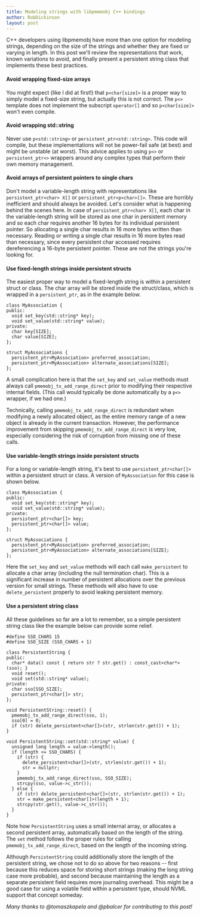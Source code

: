 ```yaml
---
title: Modeling strings with libpmemobj C++ bindings
author: RobDickinson
layout: post
---
```


C++ developers using libpmemobj have more than one option for modeling strings,
depending on the size of the strings and whether they are fixed or varying
in length. In this post we'll review the representations that work,
known variations to avoid, and finally present a persistent string
class that implements these best practices.

#### Avoid wrapping fixed-size arrays

You might expect (like I did at first!) that `p<char[size]>` is a proper way
to simply model a fixed-size string, but actually this is not correct.
The `p<>` template does not implement the subscript `operator[]` and so
`p<char[size]>` won't even compile.

#### Avoid wrapping std::string

Never use `p<std::string>` or `persistent_ptr<std::string>`. This code will
compile, but these implementations will not be power-fail safe (at best)
and might be unstable (at worst). This advice applies to using `p<>`
or `persistent_ptr<>` wrappers around any complex types that perform
their own memory management.

#### Avoid arrays of persistent pointers to single chars

Don't model a variable-length string with representations like
`persistent_ptr<char> X[]` or `persistent_ptr<p<char>[]>`. These are
horribly inefficient and should always be avoided. Let's consider what is
happening behind the scenes here. In case of `persistent_ptr<char> X[]`,
each char in the variable-length string will be stored as one char in
persistent memory and so each char requires another 16 bytes for its
individual persistent pointer. So allocating a single char results in 16
more bytes written than necessary. Reading or writing a single char
results in 16 more bytes read than necessary, since every persistent char
accessed requires dereferencing a 16-byte persistent pointer.
These are not the strings you're looking for.

#### Use fixed-length strings inside persistent structs

The easiest proper way to model a fixed-length string is within a
persistent struct or class. The char array will be stored inside the
struct/class, which is wrapped in a `persistent_ptr`, as in the example below.

```
class MyAssociation {
public:
  void set_key(std::string* key);
  void set_value(std::string* value);
private:
  char key[SIZE];
  char value[SIZE];
};

struct MyAssociations {
  persistent_ptr<MyAssociation> preferred_association;
  persistent_ptr<MyAssociation> alternate_associations[SIZE];
};
```

A small complication here is that the `set_key` and `set_value` methods
must always call `pmemobj_tx_add_range_direct` prior to modifying their
respective internal fields. (This call would typically be done automatically
by a `p<>` wrapper, if we had one.)

Technically, calling `pmemobj_tx_add_range_direct` is redundant when
modifying a newly allocated object, as the entire memory range of a new
object is already in the current transaction. However, the performance
improvement from skipping `pmemobj_tx_add_range_direct` is very low,
especially considering the risk of corruption from missing one of these calls.

#### Use variable-length strings inside persistent structs

For a long or variable-length string, it's best to use `persistent_ptr<char[]>`
within a persistent struct or class. A version of `MyAssociation` for this
case is shown below.

```
class MyAssociation {
public:
  void set_key(std::string* key);
  void set_value(std::string* value);
private:
  persistent_ptr<char[]> key;
  persistent_ptr<char[]> value;
};

struct MyAssociations {
  persistent_ptr<MyAssociation> preferred_association;
  persistent_ptr<MyAssociation> alternate_associations[SIZE];
};
```

Here the `set_key` and `set_value` methods will each call `make_persistent` to
allocate a char array (including the null termination char). This is a
significant increase in number of persistent allocations over the previous
version for small strings. These methods will also have to use
`delete_persistent` properly to avoid leaking persistent memory.

#### Use a persistent string class

All these guidelines so far are a lot to remember, so a simple persistent
string class like the example below can provide some relief.

```
#define SSO_CHARS 15
#define SSO_SIZE (SSO_CHARS + 1)

class PersistentString {
public:
  char* data() const { return str ? str.get() : const_cast<char*>(sso); }
  void reset();
  void set(std::string* value);
private:
  char sso[SSO_SIZE];
  persistent_ptr<char[]> str;
};

void PersistentString::reset() { 
  pmemobj_tx_add_range_direct(sso, 1);
  sso[0] = 0;
  if (str) delete_persistent<char[]>(str, strlen(str.get()) + 1);
}

void PersistentString::set(std::string* value) {
  unsigned long length = value->length();
  if (length <= SSO_CHARS) {
    if (str) {
      delete_persistent<char[]>(str, strlen(str.get()) + 1);
      str = nullptr;
    }
    pmemobj_tx_add_range_direct(sso, SSO_SIZE);
    strcpy(sso, value->c_str());
  } else {
    if (str) delete_persistent<char[]>(str, strlen(str.get()) + 1);
    str = make_persistent<char[]>(length + 1);
    strcpy(str.get(), value->c_str());
  }
}
```

Note how `PersistentString` uses a small internal array, or allocates a
second persistent array, automatically based on the length of the string.
The `set` method follows the proper rules for calling
`pmemobj_tx_add_range_direct`, based on the length of the incoming string.

Although `PersistentString` could additionally store the length of the
persistent string, we chose not to do so above for two reasons -- first
because this reduces space for storing short strings (making the long string
case more probable), and second because maintaining the length as a separate
persistent field requires more journaling overhead. This might be a good case
for using a volatile field within a persistent type, should NVML support
that concept someday.

*Many thanks to @tomaszkapela and @pbalcer for contributing to this post!*
